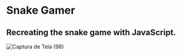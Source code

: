 # Snake Gamer
## Recreating the snake game with JavaScript.

![Captura de Tela (98)](https://user-images.githubusercontent.com/98523060/179091521-2c5fde3b-435c-4348-865f-f176de1a9098.png)
